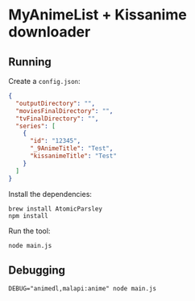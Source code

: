 # MyAnimeList + Kissanime downloader

## Running

Create a `config.json`:

```json
{
  "outputDirectory": "",
  "moviesFinalDirectory": "",
  "tvFinalDirectory": "",
  "series": [
    {
      "id": "12345",
      "_9AnimeTitle": "Test",
      "kissanimeTitle": "Test"
    }
  ]
}
```

Install the dependencies:

```
brew install AtomicParsley
npm install
```

Run the tool:

```
node main.js
```

## Debugging

```
DEBUG="animedl,malapi:anime" node main.js
```
